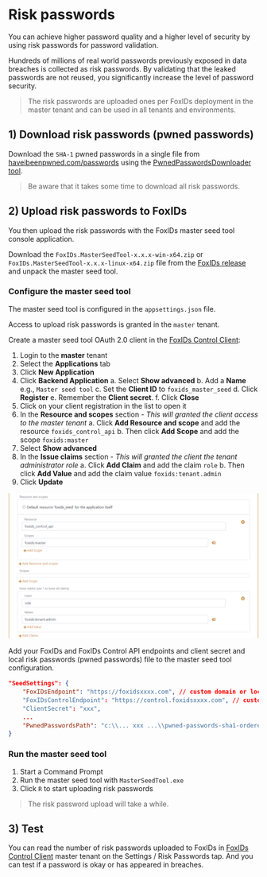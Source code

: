 ﻿# Risk passwords

You can achieve higher password quality and a higher level of security by using risk passwords for password validation. 

Hundreds of millions of real world passwords previously exposed in data breaches is collected as risk passwords. By validating that the leaked passwords are not reused, you significantly increase the level of password security.

> The risk passwords are uploaded ones per FoxIDs deployment in the master tenant and can be used in all tenants and environments.


## 1) Download risk passwords (pwned passwords)
Download the `SHA-1` pwned passwords in a single file from [haveibeenpwned.com/passwords](https://haveibeenpwned.com/Passwords) using the [PwnedPasswordsDownloader tool](https://github.com/HaveIBeenPwned/PwnedPasswordsDownloader).

> Be aware that it takes some time to download all risk passwords.

## 2) Upload risk passwords to FoxIDs
You then upload the risk passwords with the FoxIDs master seed tool console application.  

Download the `FoxIDs.MasterSeedTool-x.x.x-win-x64.zip` or `FoxIDs.MasterSeedTool-x.x.x-linux-x64.zip` file from the [FoxIDs release](https://github.com/ITfoxtec/FoxIDs/releases) and unpack the master seed tool.

### Configure the master seed tool

The master seed tool is configured in the `appsettings.json` file.

Access to upload risk passwords is granted in the `master` tenant.

Create a master seed tool OAuth 2.0 client in the [FoxIDs Control Client](control.md#foxids-control-client):

1. Login to the **master** tenant
2. Select the **Applications** tab
3. Click **New Application**
4. Click **Backend Application**
    a. Select **Show advanced**
    b. Add a **Name** e.g., `Master seed tool`
    c. Set the **Client ID** to `foxids_master_seed`
    d. Click **Register**
    e. Remember the **Client secret**.
    f. Click **Close**
5. Click on your client registration in the list to open it
6. In the **Resource and scopes** section - *This will granted the client access to the master tenant*
    a. Click **Add Resource and scope** and add the resource `foxids_control_api`
    b. Then click **Add Scope** and add the scope `foxids:master` 
7. Select **Show advanced**
8. In the **Issue claims** section - *This will granted the client the tenant administrator role*
    a. Click **Add Claim** and add the claim `role`
    b. Then click **Add Value** and add the claim value `foxids:tenant.admin`
9. Click **Update**

![FoxIDs Control Client - master seed tool client](images/master-seed-client.png)

Add your FoxIDs and FoxIDs Control API endpoints and client secret and local risk passwords (pwned passwords) file to the master seed tool configuration. 

```json
"SeedSettings": {
    "FoxIDsEndpoint": "https://foxidsxxxx.com", // custom domain or local development https://localhost:44330
    "FoxIDsControlEndpoint": "https://control.foxidsxxxx.com", // custom domain or local development https://localhost:44331
    "ClientSecret": "xxx",
    ...
    "PwnedPasswordsPath": "c:\\... xxx ...\\pwned-passwords-sha1-ordered-by-count-v4.txt"
}
```

### Run the master seed tool

1. Start a Command Prompt 
2. Run the master seed tool with `MasterSeedTool.exe`
3. Click `R` to start uploading risk passwords  

> The risk password upload will take a while.

## 3) Test
You can read the number of risk passwords uploaded to FoxIDs in [FoxIDs Control Client](control.md#foxids-control-client) master tenant on the Settings / Risk Passwords tap. And you can test if a password is okay or has appeared in breaches.

